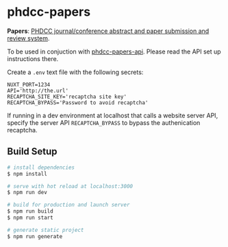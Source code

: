 # phdcc-papers

**Papers**: [PHDCC journal/conference abstract and paper submission and review system](https://www.phdcc.com/papers/).

To be used in conjuction with [phdcc-papers-api](https://github.com/chriscant/phdcc-papers-api).
Please read the API set up instructions there.

Create a `.env` text file with the following secrets:

```
NUXT_PORT=1234
API='http://the.url'
RECAPTCHA_SITE_KEY='recaptcha site key'
RECAPTCHA_BYPASS='Password to avoid recaptcha'
```

If running in a dev environment at localhost that calls a website server API, specify the server API `RECAPTCHA_BYPASS` to bypass the authenication recaptcha.

## Build Setup

```bash
# install dependencies
$ npm install

# serve with hot reload at localhost:3000
$ npm run dev

# build for production and launch server
$ npm run build
$ npm run start

# generate static project
$ npm run generate
```
